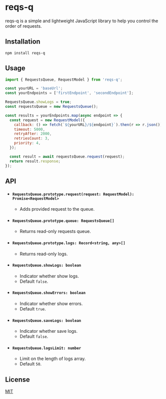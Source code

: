 # reqs-q

reqs-q is a simple and lightweight JavaScript library to help you control the
order of requests.

## Installation

```
npm install reqs-q
```

## Usage

```js
import { RequestsQueue, RequestModel } from 'reqs-q';

const yourURL = 'baseUrl';
const yourEndpoints = ['firstEndpoint', 'secondEndpoint'];

RequestsQueue.showLogs = true;
const requestsQueue = new RequestsQueue();

const results = yourEndpoints.map(async endpoint => {
  const request = new RequestModel({
    callback: () => fetch(`${yourURL}/${endpoint}`).then(r => r.json()),
    timeout: 5000,
    retryAfter: 2000,
    retriesCount: 3,
    priority: 4,
  });

  const result = await requestsQueue.request(request);
  return result.response;
});
```

## API

- #### `RequestsQueue.prototype.request(request: RequestModel): Promise<RequestModel>`

  - Adds provided request to the queue.

- #### `RequestsQueue.prototype.queue: RequestsQueue[]`

  - Returns read-only requests queue.

- #### `RequestsQueue.prototype.logs: Record<string, any>[]`

  - Returns read-only logs.

- #### `RequestsQueue.showLogs: boolean`

  - Indicator whether show logs.
  - Default `false`.

- #### `RequestsQueue.showErrors: boolean`

  - Indicator whether show errors.
  - Default `true`.

- #### `RequestsQueue.saveLogs: boolean`

  - Indicator whether save logs.
  - Default `false`.

- #### `RequestsQueue.logsLimit: number`

  - Limit on the length of logs array.
  - Default `50`.

## License

[MIT](https://choosealicense.com/licenses/mit/)
